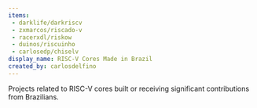 ```yaml
---
items:
 - darklife/darkriscv
 - zxmarcos/riscado-v
 - racerxdl/riskow
 - duinos/riscuinho
 - carlosedp/chiselv
display_name: RISC-V Cores Made in Brazil
created_by: carlosdelfino 
---
```


Projects related to RISC-V cores built or receiving significant contributions from Brazilians.
